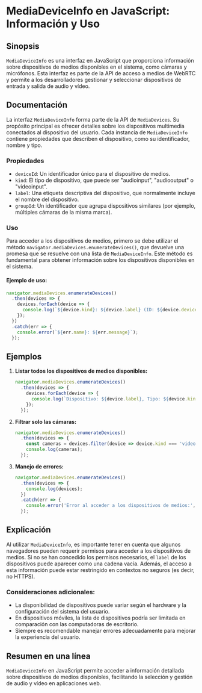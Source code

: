 <!--
Meta Description: # MediaDeviceInfo en JavaScript: Información y Uso ## Sinopsis `MediaDeviceInfo` es una interfaz en JavaScript que proporciona información sobre dispo...
Meta Keywords: dispositivos, los, device, que, medios
-->

# MediaDeviceInfo en JavaScript: Información y Uso

## Sinopsis
`MediaDeviceInfo` es una interfaz en JavaScript que proporciona información sobre dispositivos de medios disponibles en el sistema, como cámaras y micrófonos. Esta interfaz es parte de la API de acceso a medios de WebRTC y permite a los desarrolladores gestionar y seleccionar dispositivos de entrada y salida de audio y vídeo.

## Documentación
La interfaz `MediaDeviceInfo` forma parte de la API de `MediaDevices`. Su propósito principal es ofrecer detalles sobre los dispositivos multimedia conectados al dispositivo del usuario. Cada instancia de `MediaDeviceInfo` contiene propiedades que describen el dispositivo, como su identificador, nombre y tipo.

### Propiedades
- `deviceId`: Un identificador único para el dispositivo de medios.
- `kind`: El tipo de dispositivo, que puede ser "audioinput", "audiooutput" o "videoinput".
- `label`: Una etiqueta descriptiva del dispositivo, que normalmente incluye el nombre del dispositivo.
- `groupId`: Un identificador que agrupa dispositivos similares (por ejemplo, múltiples cámaras de la misma marca).

### Uso
Para acceder a los dispositivos de medios, primero se debe utilizar el método `navigator.mediaDevices.enumerateDevices()`, que devuelve una promesa que se resuelve con una lista de `MediaDeviceInfo`. Este método es fundamental para obtener información sobre los dispositivos disponibles en el sistema.

#### Ejemplo de uso:
```javascript
navigator.mediaDevices.enumerateDevices()
  .then(devices => {
    devices.forEach(device => {
      console.log(`${device.kind}: ${device.label} (ID: ${device.deviceId})`);
    });
  })
  .catch(err => {
    console.error(`${err.name}: ${err.message}`);
  });
```

## Ejemplos
1. **Listar todos los dispositivos de medios disponibles:**
   ```javascript
   navigator.mediaDevices.enumerateDevices()
     .then(devices => {
       devices.forEach(device => {
         console.log(`Dispositivo: ${device.label}, Tipo: ${device.kind}`);
       });
     });
   ```

2. **Filtrar solo las cámaras:**
   ```javascript
   navigator.mediaDevices.enumerateDevices()
     .then(devices => {
       const cameras = devices.filter(device => device.kind === 'videoinput');
       console.log(cameras);
     });
   ```

3. **Manejo de errores:**
   ```javascript
   navigator.mediaDevices.enumerateDevices()
     .then(devices => {
       console.log(devices);
     })
     .catch(err => {
       console.error('Error al acceder a los dispositivos de medios:', err);
     });
   ```

## Explicación
Al utilizar `MediaDeviceInfo`, es importante tener en cuenta que algunos navegadores pueden requerir permisos para acceder a los dispositivos de medios. Si no se han concedido los permisos necesarios, el `label` de los dispositivos puede aparecer como una cadena vacía. Además, el acceso a esta información puede estar restringido en contextos no seguros (es decir, no HTTPS).

### Consideraciones adicionales:
- La disponibilidad de dispositivos puede variar según el hardware y la configuración del sistema del usuario.
- En dispositivos móviles, la lista de dispositivos podría ser limitada en comparación con las computadoras de escritorio.
- Siempre es recomendable manejar errores adecuadamente para mejorar la experiencia del usuario.

## Resumen en una línea
`MediaDeviceInfo` en JavaScript permite acceder a información detallada sobre dispositivos de medios disponibles, facilitando la selección y gestión de audio y vídeo en aplicaciones web.